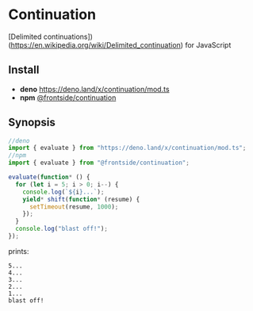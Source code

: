 # Continuation

[Delimited continuations])(https://en.wikipedia.org/wiki/Delimited_continuation) for JavaScript

## Install

- **deno** https://deno.land/x/continuation/mod.ts
- **npm** [@frontside/continuation](https://www.npmjs.com/package/@frontside/continuation)

## Synopsis

```typescript
//deno
import { evaluate } from "https://deno.land/x/continuation/mod.ts";
//npm
import { evaluate } from "@frontside/continuation";

evaluate(function* () {
  for (let i = 5; i > 0; i--) {
    console.log(`${i}...`);
    yield* shift(function* (resume) {
      setTimeout(resume, 1000);
    });
  }
  console.log("blast off!");
});
```

prints:

```text
5...
4...
3...
2...
1...
blast off!
```
